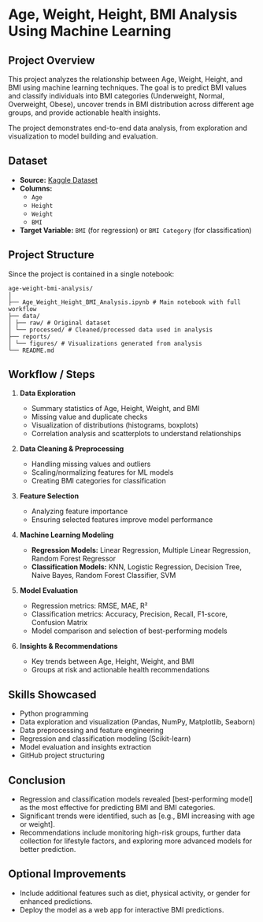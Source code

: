 # Age, Weight, Height, BMI Analysis Using Machine Learning

## Project Overview
This project analyzes the relationship between Age, Weight, Height, and BMI using machine learning techniques. The goal is to predict BMI values and classify individuals into BMI categories (Underweight, Normal, Overweight, Obese), uncover trends in BMI distribution across different age groups, and provide actionable health insights.

The project demonstrates end-to-end data analysis, from exploration and visualization to model building and evaluation.

## Dataset
- **Source:** [Kaggle Dataset](https://www.kaggle.com/datasets/rukenmissonnier/age-weight-height-bmi-analysis__)  
- **Columns:** 
  - `Age`
  - `Height`
  - `Weight`
  - `BMI`
- **Target Variable:** `BMI` (for regression) or `BMI Category` (for classification)

## Project Structure
Since the project is contained in a single notebook:

``` plaintext
age-weight-bmi-analysis/
│
├── Age_Weight_Height_BMI_Analysis.ipynb # Main notebook with full workflow
├── data/
│ ├── raw/ # Original dataset
│ └── processed/ # Cleaned/processed data used in analysis
├── reports/
│ └── figures/ # Visualizations generated from analysis
└── README.md
```

## Workflow / Steps
1. **Data Exploration**
   - Summary statistics of Age, Height, Weight, and BMI
   - Missing value and duplicate checks
   - Visualization of distributions (histograms, boxplots)
   - Correlation analysis and scatterplots to understand relationships

2. **Data Cleaning & Preprocessing**
   - Handling missing values and outliers
   - Scaling/normalizing features for ML models
   - Creating BMI categories for classification

3. **Feature Selection**
   - Analyzing feature importance
   - Ensuring selected features improve model performance

4. **Machine Learning Modeling**
   - **Regression Models:** Linear Regression, Multiple Linear Regression, Random Forest Regressor
   - **Classification Models:** KNN, Logistic Regression, Decision Tree, Naive Bayes, Random Forest Classifier, SVM

5. **Model Evaluation**
   - Regression metrics: RMSE, MAE, R²
   - Classification metrics: Accuracy, Precision, Recall, F1-score, Confusion Matrix
   - Model comparison and selection of best-performing models

6. **Insights & Recommendations**
   - Key trends between Age, Height, Weight, and BMI
   - Groups at risk and actionable health recommendations

## Skills Showcased
- Python programming
- Data exploration and visualization (Pandas, NumPy, Matplotlib, Seaborn)
- Data preprocessing and feature engineering
- Regression and classification modeling (Scikit-learn)
- Model evaluation and insights extraction
- GitHub project structuring

## Conclusion
- Regression and classification models revealed [best-performing model] as the most effective for predicting BMI and BMI categories.
- Significant trends were identified, such as [e.g., BMI increasing with age or weight].
- Recommendations include monitoring high-risk groups, further data collection for lifestyle factors, and exploring more advanced models for better prediction.

## Optional Improvements
- Include additional features such as diet, physical activity, or gender for enhanced predictions.
- Deploy the model as a web app for interactive BMI predictions.
